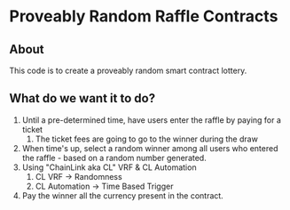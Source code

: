 # Proveably Random Raffle Contracts

## About

This code is to create a proveably random smart contract lottery.

## What do we want it to do?

1. Until a pre-determined time, have users enter the raffle by paying for a ticket
   1. The ticket fees are going to go to the winner during the draw
2. When time's up, select a random winner among all users who entered the raffle - based on a random number generated.
3. Using "ChainLink aka CL" VRF & CL Automation
   1. CL VRF -> Randomness
   2. CL Automation -> Time Based Trigger
4. Pay the winner all the currency present in the contract.